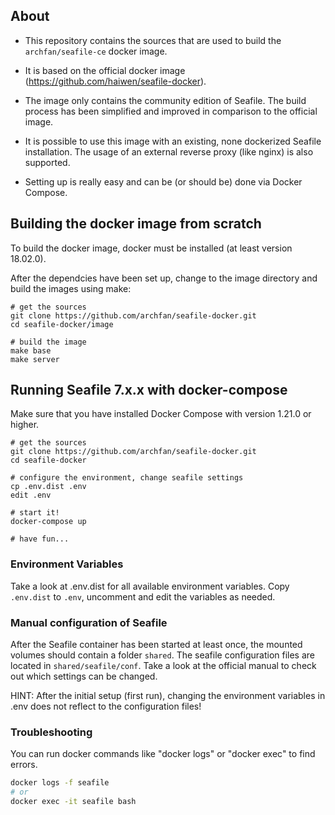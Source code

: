 
## About

- This repository contains the sources that are used to build the `archfan/seafile-ce` docker image.

- It is based on the official docker image (https://github.com/haiwen/seafile-docker). 

- The image only contains the community edition of Seafile. The build process has been simplified and improved in comparison to the official image.

- It is possible to use this image with an existing, none dockerized Seafile installation. The usage of an external reverse proxy (like nginx) is also supported.

- Setting up is really easy and can be (or should be) done via Docker Compose.


## Building the docker image from scratch
To build the docker image, docker must be installed (at least version 18.02.0). 

After the dependcies have been set up, change to the image directory and build the images using make:

```
# get the sources
git clone https://github.com/archfan/seafile-docker.git
cd seafile-docker/image

# build the image
make base
make server
```

## Running Seafile 7.x.x with docker-compose
Make sure that you have installed Docker Compose with version 1.21.0 or higher.

```
# get the sources
git clone https://github.com/archfan/seafile-docker.git
cd seafile-docker

# configure the environment, change seafile settings
cp .env.dist .env
edit .env

# start it!
docker-compose up

# have fun...
```


### Environment Variables
Take a look at .env.dist for all available environment variables. Copy `.env.dist` to `.env`, uncomment and edit the variables as needed.


### Manual configuration of Seafile
After the Seafile container has been started at least once, the mounted volumes should contain a folder `shared`. The seafile configuration files are located in `shared/seafile/conf`. Take a look at the official manual to check out which settings can be changed.

HINT: After the initial setup (first run), changing the environment variables in .env does not reflect to the configuration files!

### Troubleshooting

You can run docker commands like "docker logs" or "docker exec" to find errors.

```sh
docker logs -f seafile
# or
docker exec -it seafile bash
```
